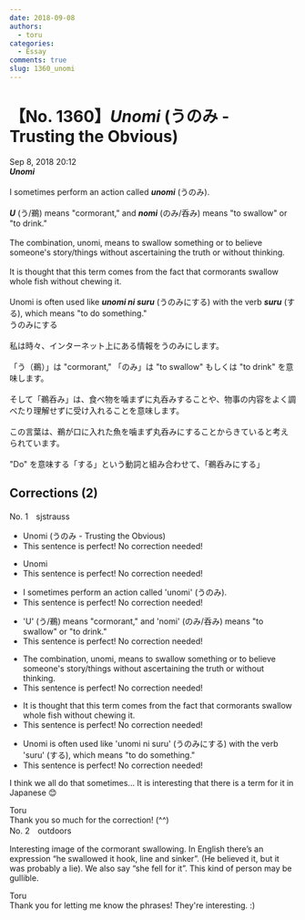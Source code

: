 ```yaml
---
date: 2018-09-08
authors:
  - toru
categories:
  - Essay
comments: true
slug: 1360_unomi
---
```


# 【No. 1360】<strong><em>Unomi</strong></em> (うのみ - Trusting the Obvious)
<div class="date">Sep 8, 2018 20:12</div>
<div id="post"><div id="body_show_ori">
<strong><em>Unomi</strong></em><br/><br/>I sometimes perform an action called <strong><em>unomi</em></strong> (うのみ).<br/><br/><strong><em>U</em></strong> (う/鵜) means "cormorant," and <strong><em>nomi</em></strong> (のみ/呑み) means "to swallow" or "to drink."<br/><br/>The combination, unomi, means to swallow something or to believe someone's story/things without ascertaining the truth or without thinking.<br/><br/>It is thought that this term comes from the fact that cormorants swallow whole fish without chewing it.<br/><br/>Unomi is often used like <strong><em>unomi ni suru</em></strong> (うのみにする) with the verb <strong><em>suru</em></strong> (する), which means "to do something."
</div></div>

<!-- more -->

<div id="post_ja"><div id="body_show_mo">
うのみにする<br/><br/>私は時々、インターネット上にある情報をうのみにします。<br/><br/>「う（鵜）」は "cormorant," 「のみ」は "to swallow" もしくは "to drink" を意味します。<br/><br/>そして「鵜呑み」は、食べ物を噛まずに丸呑みすることや、物事の内容をよく調べたり理解せずに受け入れることを意味します。<br/><br/>この言葉は、鵜が口に入れた魚を噛まず丸呑みにすることからきていると考えられています。<br/><br/>"Do" を意味する「する」という動詞と組み合わせて、「鵜呑みにする」
</div></div>

## Corrections (2)
<div id="block"><div class="first_name"> No. 1　<span class="just_name">sjstrauss</span></div><div id="block2">
<ul class="correction_field">
<li class="incorrect">Unomi (うのみ - Trusting the Obvious)</li>
<li class="corrected perfect">This sentence is perfect! No correction needed!</li>
</ul>
<ul class="correction_field">
<li class="incorrect">Unomi</li>
<li class="corrected perfect">This sentence is perfect! No correction needed!</li>
</ul>
<ul class="correction_field">
<li class="incorrect">I sometimes perform an action called 'unomi' (うのみ).</li>
<li class="corrected perfect">This sentence is perfect! No correction needed!</li>
</ul>
<ul class="correction_field">
<li class="incorrect">'U' (う/鵜) means "cormorant," and 'nomi' (のみ/呑み) means "to swallow" or "to drink."</li>
<li class="corrected perfect">This sentence is perfect! No correction needed!</li>
</ul>
<ul class="correction_field">
<li class="incorrect">The combination, unomi, means to swallow something or to believe someone's story/things without ascertaining the truth or without thinking.</li>
<li class="corrected perfect">This sentence is perfect! No correction needed!</li>
</ul>
<ul class="correction_field">
<li class="incorrect">It is thought that this term comes from the fact that cormorants swallow whole fish without chewing it.</li>
<li class="corrected perfect">This sentence is perfect! No correction needed!</li>
</ul>
<ul class="correction_field">
<li class="incorrect">Unomi is often used like 'unomi ni suru' (うのみにする) with the verb 'suru' (する), which means "to do something."</li>
<li class="corrected perfect">This sentence is perfect! No correction needed!</li>
</ul>
<p class="comment_small">
 I think we all do that sometimes... It is interesting that there is a term for it in Japanese 😊
</p>

</div><div class="name"><span class="just_name">Toru</span><br>
Thank you so much for the correction! (^^)
</div>
</div>
<div id="block"><div class="first_name"> No. 2　<span class="just_name">outdoors</span></div><div id="block2">
<p class="comment_small">
 Interesting image of the cormorant swallowing. In English there’s an expression “he swallowed it hook, line and sinker”. (He believed it, but it was probably a lie). We also say “she fell for it”. This kind of person may be gullible.
</p>

</div><div class="name"><span class="just_name">Toru</span><br>
Thank you for letting me know the phrases! They're interesting. :)
</div>
</div>

